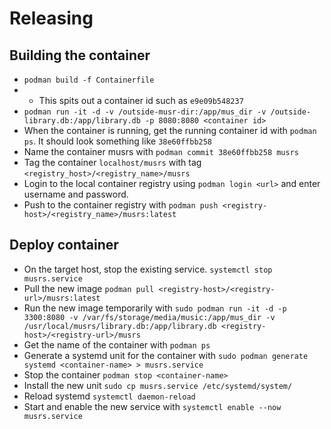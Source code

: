 # Releasing

## Building the container
- `podman build -f Containerfile`
- - This spits out a container id such as `e9e09b548237`
- `podman run -it -d -v /outside-musr-dir:/app/mus_dir -v /outside-library.db:/app/library.db -p 8080:8080 <container id>`
- When the container is running, get the running container id with `podman ps`. It should look something like `38e60ffbb258`
- Name the container musrs with `podman commit 38e60ffbb258 musrs`
- Tag the container `localhost/musrs` with tag `<registry_host>/<registry_name>/musrs`
- Login to the local container registry using `podman login <url>` and enter username and password.
- Push to the container registry with `podman push <registry-host>/<registry_name>/musrs:latest`

## Deploy container
- On the target host, stop the existing service. `systemctl stop musrs.service`
- Pull the new image `podman pull <registry-host>/<registry-url>/musrs:latest`
- Run the new image temporarily with `sudo podman run -it -d -p 3300:8080 -v /var/fs/storage/media/music:/app/mus_dir -v /usr/local/musrs/library.db:/app/library.db <registry-host>/<registry-url>/musrs`
- Get the name of the container with `podman ps`
- Generate a systemd unit for the container with `sudo podman generate systemd <container-name> > musrs.service`
- Stop the container `podman stop <container-name>`
- Install the new unit `sudo cp musrs.service /etc/systemd/system/`
- Reload systemd `systemctl daemon-reload`
- Start and enable the new service with `systemctl enable --now musrs.service`
